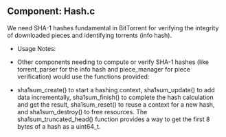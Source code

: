 ## Component: Hash.c

We need SHA-1 hashes fundamental in BitTorrent for verifying the integrity of downloaded pieces and identifying torrents (info hash).

- Usage Notes:

- Other components needing to compute or verify SHA-1 hashes (like torrent_parser for the info hash and piece_manager for piece verification) would use the functions provided:

- sha1sum_create() to start a hashing context, sha1sum_update() to add data incrementally, sha1sum_finish() to complete the hash calculation and get the result, sha1sum_reset() to reuse a context for a new hash, and sha1sum_destroy() to free resources. The sha1sum_truncated_head() function provides a way to get the first 8 bytes of a hash as a uint64_t.
